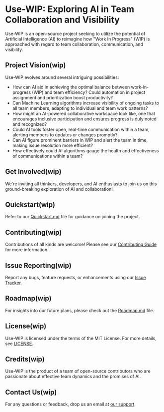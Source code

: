 # Use-WIP: Exploring AI in Team Collaboration and Visibility

Use-WIP is an open-source project seeking to utilize the potential of Artificial Intelligence (AI) to reimagine how "Work In Progress" (WIP) is approached with regard to team collaboration, communication, and visibility.

## Project Vision(wip)

Use-WIP evolves around several intriguing possibilities:

-   How can AI aid in achieving the optimal balance between work-in-progress (WIP) and team efficiency? Could automation in project assignment and prioritization boost productivity?
-   Can Machine Learning algorithms increase visibility of ongoing tasks to all team members, adapting to individual and team work patterns?
-   How might an AI-powered collaborative workspace look like, one that encourages inclusive participation and ensures progress is duly noted and recognized?
-   Could AI tools foster open, real-time communication within a team, alerting members to updates or changes promptly?
-   Can AI figure prominent barriers in WIP and alert the team in time, making issue resolution more efficient?
-   How effectively could AI algorithms gauge the health and effectiveness of communications within a team? 

## Get Involved(wip)

We're inviting all thinkers, developers, and AI enthusiasts to join us on this ground-breaking exploration of AI and collaboration!

## Quickstart(wip)

Refer to our [Quickstart.md](Quickstart.md) file for guidance on joining the project.

## Contributing(wip)

Contributions of all kinds are welcome! Please see our [Contributing Guide](CONTRIBUTING.md) for more information.

## Issue Reporting(wip)

Report any bugs, feature requests, or enhancements using our [Issue Tracker](https://github.com/memosys/usewip-xyz/issues).

## Roadmap(wip)

For insights into our future plans, please check out the [Roadmap.md](Roadmap.md) file.

## License(wip)

Use-WIP is licensed under the terms of the MIT License. For more details, see [LICENSE](LICENSE).

## Credits(wip)

Use-WIP is the product of a team of open-source contributors who are passionate about effective team dynamics and the promises of AI.

## Contact Us(wip)

For any questions or feedback, drop us an email at [our support](support@use-wip.com).
